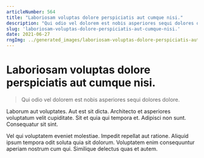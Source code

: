 ```yaml
---
articleNumber: 564
title: "Laboriosam voluptas dolore perspiciatis aut cumque nisi."
description: "Qui odio vel dolorem est nobis asperiores sequi dolores dolore."
slug: 'laboriosam-voluptas-dolore-perspiciatis-aut-cumque-nisi.'
date: 2021-06-27
rngImg: ../generated_images/laboriosam-voluptas-dolore-perspiciatis-aut-cumque-nisi..jpg
---
```


# Laboriosam voluptas dolore perspiciatis aut cumque nisi.

> Qui odio vel dolorem est nobis asperiores sequi dolores dolore.

Laborum aut voluptates. Aut est sit dicta. Architecto et asperiores voluptatum velit cupiditate. Sit et quia qui tempora et. Adipisci non sunt. Consequatur sit sint.
 Vel qui voluptatem eveniet molestiae. Impedit repellat aut ratione. Aliquid ipsum tempora odit soluta quia sit dolorum. Voluptatem enim consequuntur aperiam nostrum cum qui. Similique delectus quas et autem.
